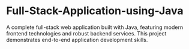 # Full-Stack-Application-using-Java
A complete full-stack web application built with Java, featuring modern frontend technologies and robust backend services. This project demonstrates end-to-end application development skills.
